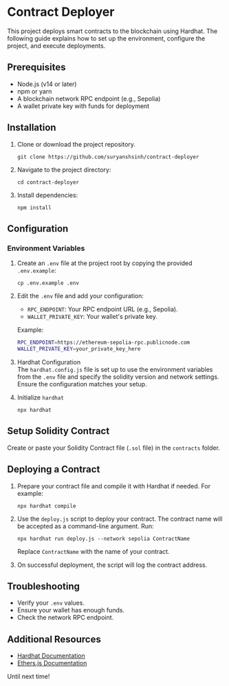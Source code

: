# Contract Deployer

This project deploys smart contracts to the blockchain using Hardhat. The following guide explains how to set up the environment, configure the project, and execute deployments.

## Prerequisites

- Node.js (v14 or later)
- npm or yarn
- A blockchain network RPC endpoint (e.g., Sepolia)
- A wallet private key with funds for deployment

## Installation

1. Clone or download the project repository.
    ```
    git clone https://github.com/suryanshsinh/contract-deployer
    ```
2. Navigate to the project directory:
    ```
    cd contract-deployer
    ```
3. Install dependencies:
    ```
    npm install
    ```

## Configuration

### Environment Variables

1. Create an `.env` file at the project root by copying the provided `.env.example`:
    ```
    cp .env.example .env
    ```
2. Edit the `.env` file and add your configuration:
    - `RPC_ENDPOINT`: Your RPC endpoint URL (e.g., Sepolia).
    - `WALLET_PRIVATE_KEY`: Your wallet's private key.

    Example:
    ```bash
    RPC_ENDPOINT=https://ethereum-sepolia-rpc.publicnode.com
    WALLET_PRIVATE_KEY=your_private_key_here
    ```
3. Hardhat Configuration  
    The `hardhat.config.js` file is set up to use the environment variables from the `.env` file and specify the solidity version and network settings. Ensure the configuration matches your setup.
3. Initialize `hardhat`
    ```
    npx hardhat
    ```

## Setup Solidity Contract

Create or paste your Solidity Contract file (`.sol` file) in the `contracts` folder.

## Deploying a Contract

1. Prepare your contract file and compile it with Hardhat if needed. For example:
    ```
    npx hardhat compile
    ```
2. Use the `deploy.js` script to deploy your contract. The contract name will be accepted as a command-line argument. Run:
    ```
    npx hardhat run deploy.js --network sepolia ContractName
    ```
    Replace `ContractName` with the name of your contract.

3. On successful deployment, the script will log the contract address.

## Troubleshooting

- Verify your `.env` values.
- Ensure your wallet has enough funds.
- Check the network RPC endpoint.

## Additional Resources

- [Hardhat Documentation](https://hardhat.org/getting-started/)
- [Ethers.js Documentation](https://docs.ethers.org/v5/)

Until next time!
